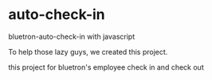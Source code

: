 # auto-check-in
bluetron-auto-check-in with javascript

To help those lazy guys, we created this project. 

this project for bluetron's employee check in and check out
